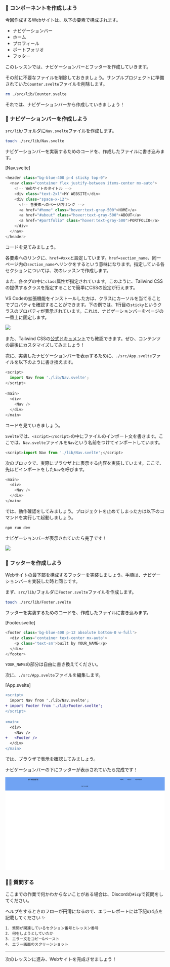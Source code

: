 ### 🧱 コンポーネントを作成しよう

今回作成するWebサイトは、以下の要素で構成されます。

- ナビゲーションバー
- ホーム
- プロフィール
- ポートフォリオ
- フッター

このレッスンでは、ナビゲーションバーとフッターを作成していきます。

その前に不要なファイルを削除しておきましょう。サンプルプロジェクトに準備されていた`Counter.svelte`ファイルを削除します。

```bash
rm ./src/lib/Counter.svelte
```

それでは、ナビゲーションバーから作成していきましょう！

### 🧱 ナビゲーションバーを作成しよう

`src/lib/`フォルダに`Nav.svelte`ファイルを作成します。

```bash
touch ./src/lib/Nav.svelte
```

ナビゲーションバーを実装するためのコードを、作成したファイルに書き込みます。

[Nav.svelte]

```javascript
<header class="bg-blue-400 p-4 sticky top-0">
  <nav class="container flex justify-between items-center mx-auto">
    <!-- Webサイトのタイトル -->
    <div class="text-2xl">MY WEBSITE</div>
    <div class="space-x-12">
      <!-- 各要素へのページ内リンク -->
      <a href="#home" class="hover:text-gray-500">HOME</a>
      <a href="#about" class="hover:text-gray-500">ABOUT</a>
      <a href="#portfolio" class="hover:text-gray-500">PORTFOLIO</a>
    </div>
  </nav>
</header>
```

コードを見てみましょう。

各要素へのリンクに、`href=#xxx`と設定しています。`href=section_name`、同一ページ内の`section_name`へリンクをするという意味になります。指定している各セクションについては、次のレッスンで作成します。

また、各タグの中に`class`属性が指定されています。このように、Tailwind CSSの提供するクラスを指定することで簡単にCSSの設定が行えます。

VS Codeの拡張機能をインストールした方は、クラスにカーソルを当てることでプロパティを確認することができます。下の例では、1行目の`sticky`というクラスのプロパティが表示されています。これは、ナビゲーションバーをページの一番上に固定します。

![](/public/images/ICP-Static-Site/section-2/2_3_1.png)

また、Tailwind CSSの[公式ドキュメント](https://tailwindcss.com/docs/position#sticky-positioning-elements)でも確認できます。ぜひ、コンテンツの最後にカスタマイズしてみましょう！

次に、実装したナビゲーションバーを表示するために、`./src/App.svelte`ファイルを以下のように書き換えます。

```javascript
<script>
  import Nav from './lib/Nav.svelte';
</script>

<main>
  <div>
    <Nav />
  </div>
</main>
```

コードを見ていきましょう。

`Svelte`では、`<script></script>`の中にファイルのインポート文を書きます。ここでは、`Nav.svelte`ファイルを`Nav`という名前をつけてインポートしています。

```javascript
<script>import Nav from './lib/Nav.svelte';</script>
```

次のブロックで、実際にブラウザ上に表示する内容を実装しています。ここで、先ほどインポートをした`Nav`を呼びます。

```javascript
<main>
  <div>
    <Nav />
  </div>
</main>
```

では、動作確認をしてみましょう。プロジェクトを止めてしまった方は以下のコマンドを実行して起動しましょう。

```bash
npm run dev
```

ナビゲーションバーが表示されていたら完了です！

![](/public/images/ICP-Static-Site/section-2/2_3_2.png)

### 🧱 フッターを作成しよう

Webサイトの最下部を構成するフッターを実装しましょう。手順は、ナビゲーションバーを実装した時と同じです。

まず、`src/lib/`フォルダに`Footer.svelte`ファイルを作成します。

```bash
touch ./src/lib/Footer.svelte
```

フッターを実装するためのコードを、作成したファイルに書き込みます。

[Footer.svelte]

```javascript
<footer class='bg-blue-400 p-12 absolute bottom-0 w-full'>
  <div class='container text-center mx-auto'>
    <p class='text-sm'>built by YOUR_NAME</p>
  </div>
</footer>
```

`YOUR_NAME`の部分は自由に書き換えてください。

次に、`./src/App.svelte`ファイルを編集します。

[App.svelte]

```diff
<script>
  import Nav from './lib/Nav.svelte';
+ import Footer from './lib/Footer.svelte';
</script>

<main>
  <div>
    <Nav />
+   <Footer />
  </div>
</main>
```

では、ブラウザで表示を確認してみましょう。

ナビゲーションバーの下にフッターが表示されていたら完成です！

![](/public/images/ICP-Static-Site/section-2/2_3_3.png)


### 🙋‍♂️ 質問する

ここまでの作業で何かわからないことがある場合は、Discordの`#icp`で質問をしてください。

ヘルプをするときのフローが円滑になるので、エラーレポートには下記の4点を記載してください ✨

```
1. 質問が関連しているセクション番号とレッスン番号
2. 何をしようとしていたか
3. エラー文をコピー&ペースト
4. エラー画面のスクリーンショット
```

---

次のレッスンに進み、Webサイトを完成させましょう！
